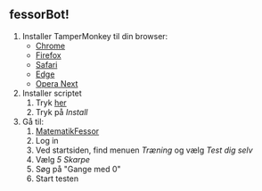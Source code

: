 fessorBot!
--------------
 1. Installer TamperMonkey til din browser: 
	 -  [Chrome](https://chrome.google.com/webstore/detail/tampermonkey/dhdgffkkebhmkfjojejmpbldmpobfkfo)
	 - [Firefox](https://addons.mozilla.org/da/firefox/addon/tampermonkey/)
	 - [Safari](https://safari.tampermonkey.net/tampermonkey.safariextz)
	 - [Edge](https://www.microsoft.com/store/apps/9NBLGGH5162S)
	 - [Opera Next](https://addons.opera.com/en/extensions/details/tampermonkey-beta/)
 2. Installer scriptet
	 1. Tryk [her](https://raw.githubusercontent.com/HarshWombat/fessorBot/master/gangeMed0.user.js)
	 2. Tryk på *Install*
 3. Gå til:
	1. [MatematikFessor](https://matematikfessor.dk/)
	2. Log in
	3. Ved startsiden, find menuen *Træning* og vælg *Test dig selv*
	4. Vælg *5 Skarpe*
	5. Søg på "Gange med 0"
	6. Start testen
